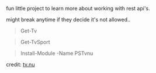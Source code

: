﻿fun little project to learn more about working with rest api's.

might break anytime if they decide it's not allowed..

>Get-Tv

>Get-TvSport

>Install-Module -Name PSTvnu

credit: [tv.nu](https://www.tv.nu)